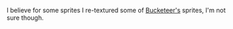 I believe for some sprites I re-textured some of [Bucketeer's](https://github.com/GeneralWadaling) sprites, I'm not sure though.
